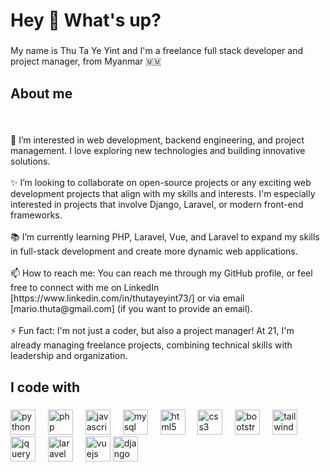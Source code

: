<h1 align="left">Hey 👋 What's up?</h1>

###

<p align="left">My name is Thu Ta Ye Yint and I'm a freelance full stack developer and project manager, from Myanmar 🇲🇲</p>

###

<h2 align="left">About me</h2>

###

<br clear="both">

<p align="left">👀 I’m interested in web development, backend engineering, and project management. I love exploring new technologies and building innovative solutions.<br><br>✨ I’m looking to collaborate on open-source projects or any exciting web development projects that align with my skills and interests. I'm especially interested in projects that involve Django, Laravel, or modern front-end frameworks.<br><br>📚 I’m currently learning PHP, Laravel, Vue, and Laravel to expand my skills in full-stack development and create more dynamic web applications.<br><br>📫 How to reach me: You can reach me through my GitHub profile, or feel free to connect with me on LinkedIn [https://www.linkedin.com/in/thutayeyint73/] or via email [mario.thuta@gmail.com] (if you want to provide an email).<br><br>⚡ Fun fact: I'm not just a coder, but also a project manager! At 21, I'm already managing freelance projects, combining technical skills with leadership and organization.</p>

###

<h2 align="left">I code with</h2>

###

<div align="left">
  <img src="https://skillicons.dev/icons?i=py" height="40" alt="python logo"  />
  <img width="12" />
  <img src="https://skillicons.dev/icons?i=php" height="40" alt="php logo"  />
  <img width="12" />
  <img src="https://skillicons.dev/icons?i=js" height="40" alt="javascript logo"  />
  <img width="12" />
  <img src="https://skillicons.dev/icons?i=mysql" height="40" alt="mysql logo"  />
  <img width="12" />
  <img src="https://skillicons.dev/icons?i=html" height="40" alt="html5 logo"  />
  <img width="12" />
  <img src="https://skillicons.dev/icons?i=css" height="40" alt="css3 logo"  />
  <img width="12" />
  <img src="https://skillicons.dev/icons?i=bootstrap" height="40" alt="bootstrap logo"  />
  <img width="12" />
  <img src="https://skillicons.dev/icons?i=tailwind" height="40" alt="tailwindcss logo"  />
  <img width="12" />
  <img src="https://skillicons.dev/icons?i=jquery" height="40" alt="jquery logo"  />
  <img width="12" />
  <img src="https://skillicons.dev/icons?i=laravel" height="40" alt="laravel logo"  />
  <img width="12" />
  <img src="https://skillicons.dev/icons?i=vue" height="40" alt="vuejs logo"  />
  <img src="https://skillicons.dev/icons?i=django" height="40" alt="django logo"  />
  <img width="12" />
  
</div>

###

